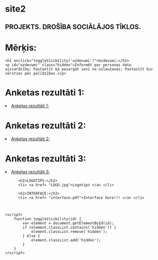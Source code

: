# site2
<html lang="lv">
<head>
    <meta charset="UTF-8">
    <meta name="viewport" content="width=device-width, initial-scale=1.0">
    <title>Projekts “Drošība sociālajos tīklos”</title>
    <style>
        .hidden {
            display: none;
        }
    </style>
  <h2>PROJEKTS. DROŠĪBA SOCIĀLĀJOS TĪKLOS.</h2>
</head>
<body>
    <h1 onclick="toggleVisibility('merkis')">Mērķis:</h1>
    <p id="merkis" class="hidden">Informēt cilvēkus par drošības noteikumiem internētā, lai izvairītos no nepatīkamiem vai gan arī bīstamam situācijām.</p>

    <h1 onclick="toggleVisibility('uzdevumi')">Uzdevumi:</h1>
    <p id="uzdevumi" class="hidden">Informēt par personas datu aizsardzību; Pastastīt kā pasargāt sevi no uzlaušanas; Pastastīt kur vērsties pēc palīdzības.</p>

  </head>
  <body>
      <h1 onclick="toggleVisibility('anketa')">Anketas rezultāti 1:</h1>
      <p id="anketa" class="hidden">Pēc aptaujas rezultātiem var redzēt, ka gandrīz puse no cilvēkiem (53,3%) bija uzlauti un saskārās ar briesmām internetā. Un 46,7% no cilvēkiem nekad nav saskārušies ar šādām problēmām un nebija pakļauti uzlaušanas riskam.</p>
     <li> <a href= "Screenshot 2024-03-25 094640.jpg">Anketas rezultāti 1: </a> </li>
    </head>
    <body>
        <h1 onclick="toggleVisibility('anketa1')">Anketas rezultāti 2:</h1>
        <p id="anketa1" class="hidden">Daudzi zina(53,3%), kā rīkoties uzlaušanas gadījumā, taču ir arī daudzi, kas nezina(46,7%), ko darīt, kas vēlreiz apliecina šīs tēmas aktualitāti.
         <li> <a href= "Screenshot 2024-03-25 094927.jpg">Anketas rezultāti 2: </a> </li></p>
       </head>
        <body>
            <h1 onclick="toggleVisibility('anketa2')">Anketas rezultāti 3:</h1>
            <p id="anketa2" class="hidden">Esam pārsteigti, ka 40% aptaujāto datu aizsardzībai izmanto īpašas programmas. Bet 60% aptaujāto nav nevienas aizsardzības savām ierīcēm.</p>
           <li> <a href= "Screenshot 2024-03-25 094959.jpg">Anketas rezultāti 3: </a> </li>

          <h2>LOGOTIPS:</h2>
          <li> <a href= "LOGO.jpg">Logotips </a> </li>

          <h2>INTERFACE:</h2>
          <li> <a href= "interface.pdf">Interface here!!! </a> </li>

   

    <script>
        function toggleVisibility(id) {
            var element = document.getElementById(id);
            if (element.classList.contains('hidden')) {
                element.classList.remove('hidden');
            } else {
                element.classList.add('hidden');
            }
        }
    </script>
</body>
</html>
